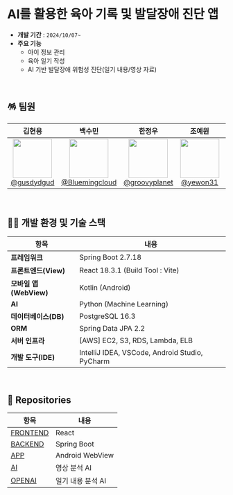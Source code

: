 # AI를 활용한 육아 기록 및 발달장애 진단 앱

- **개발 기간** : `2024/10/07~`
- **주요 기능**
    - 아이 정보 관리
    - 육아 일기 작성
    - AI 기반 발달장애 위험성 진단(일기 내용/영상 자료)
<br/>

## 🪅 팀원

| **김현용** | **백수민** | **한정우** | **조예원** |**안성훈** |**강현구** |
| :------: |  :------: | :------: | :------: |:------: |:------: |
| [<img src="https://avatars.githubusercontent.com/gusdydgud" height=90> <br/> @gusdydgud](https://github.com/gusdydgud) | [<img src="https://avatars.githubusercontent.com/Bluemingcloud" height=90> <br/> @Bluemingcloud](https://github.com/Bluemingcloud) | [<img src="https://avatars.githubusercontent.com/groovyplanet" height=90> <br/> @groovyplanet](https://github.com/groovyplanet) | [<img src="https://avatars.githubusercontent.com/yewon31" height=90> <br/> @yewon31](https://github.com/yewon31) |[<img src="https://avatars.githubusercontent.com/shAn-kor" height=90> <br/> @shAn-kor](https://github.com/shAn-kor) |[<img src="https://avatars.githubusercontent.com/Hyeongu02" height=90> <br/> @Hyeongu02](https://github.com/Hyeongu02) |

<br/>

## 🤹‍♂️ 개발 환경 및 기술 스택

| 항목 | 내용 |
|---|---|
| **프레임워크** | Spring Boot 2.7.18 |
| **프론트엔드(View)** | React 18.3.1 (Build Tool : Vite) |
| **모바일 앱(WebView)** | Kotlin (Android) |
| **AI** | Python (Machine Learning) |
| **데이터베이스(DB)** | PostgreSQL 16.3 |
| **ORM** | Spring Data JPA 2.2 |
| **서버 인프라** | [AWS] EC2, S3, RDS, Lambda, ELB |
| **개발 도구(IDE)** | IntelliJ IDEA, VSCode, Android Studio, PyCharm |
<br/>



## 🎡 Repositories

| 항목 | 내용 |
| --- | --- |
| [FRONTEND](https://github.com/fromBirth/frombirth-frontend)  | React
| [BACKEND](https://github.com/fromBirth/frombirth-backend) | Spring Boot
| [APP](https://github.com/fromBirth/frombirth_app) | Android WebView
| [AI](https://github.com/fromBirth/fromBirth-ai) | 영상 분석 AI
| [OPENAI](https://github.com/fromBirth/fromBirth-openai) | 일기 내용 분석 AI
